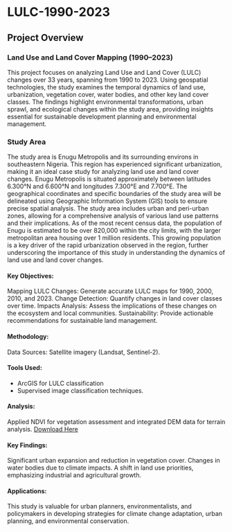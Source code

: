 # LULC-1990-2023

## Project Overview
### Land Use and Land Cover Mapping (1990–2023)
This project focuses on analyzing Land Use and Land Cover (LULC) changes over 33 years, spanning from 1990 to 2023. Using geospatial technologies, the study examines the temporal dynamics of land use, urbanization, vegetation cover, water bodies, and other key land cover classes. The findings highlight environmental transformations, urban sprawl, and ecological changes within the study area, providing insights essential for sustainable development planning and environmental management.

### Study Area

The study area is Enugu Metropolis and its surrounding environs in southeastern Nigeria. This region has experienced significant urbanization, making it an ideal case study for analyzing land use and land cover changes. Enugu Metropolis is situated approximately between latitudes 6.300°N and 6.600°N and longitudes 7.300°E and 7.700°E. The geographical coordinates and specific boundaries of the study area will be delineated using Geographic Information System (GIS) tools to ensure precise spatial analysis. The study area includes urban and peri-urban zones, allowing for a comprehensive analysis of various land use patterns and their implications.
As of the most recent census data, the population of Enugu is estimated to be over 820,000 within the city limits, with the larger metropolitan area housing over 1 million residents. This growing population is a key driver of the rapid urbanization observed in the region, further underscoring the importance of this study in understanding the dynamics of land use and land cover changes.




#### Key Objectives:
Mapping LULC Changes: Generate accurate LULC maps for 1990, 2000, 2010, and 2023.
Change Detection: Quantify changes in land cover classes over time.
Impacts Analysis: Assess the implications of these changes on the ecosystem and local communities.
Sustainability: Provide actionable recommendations for sustainable land management.

#### Methodology:
Data Sources: Satellite imagery (Landsat, Sentinel-2).

#### Tools Used:

- ArcGIS for LULC classification
- Supervised image classification techniques.


#### Analysis:

Applied NDVI for vegetation assessment and integrated DEM data for terrain analysis. [Download Here](https://www.arcgis.com/home/item.html?id=e9b4d22595b643c1b690d0c8593b5195)

#### Key Findings:
Significant urban expansion and reduction in vegetation cover.
Changes in water bodies due to climate impacts.
A shift in land use priorities, emphasizing industrial and agricultural growth.

#### Applications:
This study is valuable for urban planners, environmentalists, and policymakers in developing strategies for climate change adaptation, urban planning, and environmental conservation.


